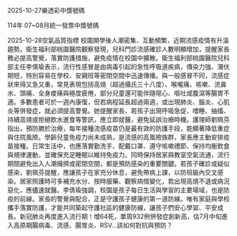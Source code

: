 
2025-10-27樂透彩中獎號碼

                                
114年 07~08月統一發票中獎號碼
                             
2025-10-28空氣品質指標
                              校園開學後人潮密集、互動頻繁，近期流感疫情有升溫趨勢。衛生福利部桃園醫院觀察發現，兒科門診流感確診人數明顯增加，提醒家長務必提高警覺，落實防護措施，避免疫情在校園中擴散。衛生福利部桃園醫院兒科部主任李倩瑜表示，流行性感冒是由病毒引起的急性呼吸道疾病，傳染力強、潛伏期短，特別容易在學校、安親班等密閉空間中迅速傳播。與一般感冒不同，流感症狀來得又急又重，常見表現包括高燒（超過攝氏三十八度）、喉嚨痛、咳嗽、流鼻水、頭痛、全身痠痛與極度疲倦，部分兒童還可能伴隨噁心、嘔吐或腹瀉等腸胃不適。多數患者可於一週內康復，但若病程延長超過兩週，或出現肺炎、腦炎、心肌炎等併發症，就必須提高警覺。她提醒家長，若孩子出現呼吸急促、嗜睡、抽搐、持續高燒或拒絕飲水進食等警訊，應立即就醫，避免延誤治療時機。護理師劉珮芬指出，預防勝於治療，每年接種流感疫苗仍是最有效的防護手段，能顯著降低重症與住院風險。學齡兒童免疫力尚未成熟，是流感的高風險族群，家長應主動安排疫苗接種。日常生活中，也應落實勤洗手、配戴口罩、遵守咳嗽禮節、保持均衡飲食與規律運動，並確保充足睡眠以維持免疫力。同時保持居家與教室空氣流通，流行期間避免出入人潮擁擠或密閉空間，都是預防感染的重要關鍵。若孩子確診或疑似感染，劉珮芬提醒，應讓孩子在家充分休息，避免帶病上課，以防班級內交叉感染。居家照護時可多補充水分、按時服藥、觀察病情變化，若出現高燒不退或病況惡化，應儘速就醫。李倩瑜強調，校園是孩子每日生活與學習的主要場域，也是防疫的前線。家長的警覺與配合，正是守護孩子健康的第一道防線。唯有家庭與學校攜手落實防護，才能共同築起守護社區的健康防線，讓孩子們安心學習、平安成長。新冠肺炎再度進入流行期！增64死，單周932例併發症創新高，估7月中旬進入高原期腸病毒、流感、腸胃炎、RSV...該如何對抗與預防？
